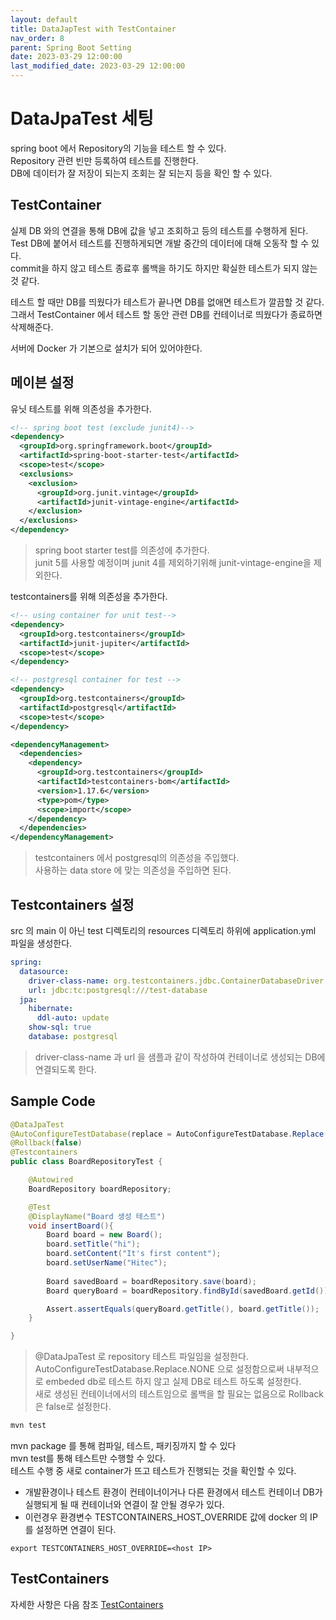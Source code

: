 ```yaml
---
layout: default
title: DataJapTest with TestContainer
nav_order: 8
parent: Spring Boot Setting
date: 2023-03-29 12:00:00
last_modified_date: 2023-03-29 12:00:00
---
```


# DataJpaTest 세팅 #   
spring boot 에서 Repository의 기능을 테스트 할 수 있다.     
Repository 관련 빈만 등록하여 테스트를 진행한다.    
DB에 데이터가 잘 저장이 되는지 조회는 잘 되는지 등을 확인 할 수 있다.    

## TestContainer ##
실제 DB 와의 연결을 통해 DB에 값을 넣고 조회하고 등의 테스트를 수행하게 된다.    
Test DB에 붙어서 테스트를 진행하게되면 개발 중간의 데이터에 대해 오동작 할 수 있다.    
commit을 하지 않고 테스트 종료후 롤백을 하기도 하지만 확실한 테스트가 되지 않는 것 같다.    

테스트 할 때만 DB를 띄웠다가 테스트가 끝나면 DB를 없애면 테스트가 깔끔할 것 같다.    
그래서 TestContainer 에서 테스트 할 동안 관련 DB를 컨테이너로 띄웠다가 종료하면 삭제해준다.    

서버에 Docker 가 기본으로 설치가 되어 있어야한다.    

## 메이븐 설정 ##

유닛 테스트를 위해 의존성을 추가한다.    
```xml
<!-- spring boot test (exclude junit4)-->
<dependency>
  <groupId>org.springframework.boot</groupId>
  <artifactId>spring-boot-starter-test</artifactId>
  <scope>test</scope>
  <exclusions>
    <exclusion>
      <groupId>org.junit.vintage</groupId>
      <artifactId>junit-vintage-engine</artifactId>
    </exclusion>
  </exclusions>
</dependency>
```
> spring boot starter test를 의존성에 추가한다.    
> junit 5를 사용할 예정이며 junit 4를 제외하기위해 junit-vintage-engine을 제외한다.     

testcontainers를 위해 의존성을 추가한다.    
```xml
<!-- using container for unit test-->
<dependency>
  <groupId>org.testcontainers</groupId>
  <artifactId>junit-jupiter</artifactId>
  <scope>test</scope>
</dependency>

<!-- postgresql container for test -->
<dependency>
  <groupId>org.testcontainers</groupId>
  <artifactId>postgresql</artifactId>
  <scope>test</scope>
</dependency>

<dependencyManagement>
  <dependencies>
    <dependency>
      <groupId>org.testcontainers</groupId>
      <artifactId>testcontainers-bom</artifactId>
      <version>1.17.6</version>
      <type>pom</type>
      <scope>import</scope>
    </dependency>
  </dependencies>
</dependencyManagement>
```
> testcontainers 에서 postgresql의 의존성을 주입했다.    
> 사용하는 data store 에 맞는 의존성을 주입하면 된다.    


## Testcontainers 설정 ##
src 의 main 이 아닌 test 디렉토리의 resources 디렉토리 하위에 application.yml 파일을 생성한다.    
```yaml
spring:
  datasource:
    driver-class-name: org.testcontainers.jdbc.ContainerDatabaseDriver
    url: jdbc:tc:postgresql:///test-database
  jpa:
    hibernate:
      ddl-auto: update
    show-sql: true
    database: postgresql
```
> driver-class-name 과 url 을 샘플과 같이 작성하여 컨테이너로 생성되는 DB에 연결되도록 한다.    

## Sample Code ##
```java
@DataJpaTest
@AutoConfigureTestDatabase(replace = AutoConfigureTestDatabase.Replace.NONE)
@Rollback(false)
@Testcontainers
public class BoardRepositoryTest {

    @Autowired
    BoardRepository boardRepository;

    @Test
    @DisplayName("Board 생성 테스트")
    void insertBoard(){
        Board board = new Board();
        board.setTitle("hi");
        board.setContent("It's first content");
        board.setUserName("Hitec");
        
        Board savedBoard = boardRepository.save(board);
        Board queryBoard = boardRepository.findById(savedBoard.getId()).orElseThrow();

        Assert.assertEquals(queryBoard.getTitle(), board.getTitle());
    }

}
```

> @DataJpaTest 로 repository 테스트 파일임을 설정한다.     
> AutoConfigureTestDatabase.Replace.NONE 으로 설정함으로써 내부적으로 embeded db로 테스트 하지 않고 실제 DB로 테스트 하도록 설정한다.    
> 새로 생성된 컨테이너에서의 테스트임으로 롤백을 할 필요는 없음으로 Rollback 은 false로 설정한다.   

```sh
mvn test
```
mvn package 를 통해 컴파일, 테스트, 패키징까지 할 수 있다    
mvn test를 통해 테스트만 수행할 수 있다.   
테스트 수행 중 새로 container가 뜨고 테스트가 진행되는 것을 확인할 수 있다.    

* 개발환경이나 테스트 환경이 컨테이너이거나 다른 환경에서 테스트 컨테이너 DB가 실행되게 될 때 컨테이너와 연결이 잘 안될 경우가 있다.    
* 이런경우 환경변수 TESTCONTAINERS_HOST_OVERRIDE 값에 docker 의 IP를 설정하면 연결이 된다.    
```
export TESTCONTAINERS_HOST_OVERRIDE=<host IP>
```
## TestContainers ##
자세한 사항은 다음 참조 
[TestContainers](https://www.testcontainers.org/ "TestContainers")    
